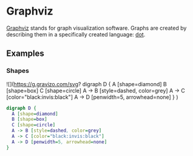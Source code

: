 # Graphviz 

[Graphviz](https://graphviz.gitlab.io) stands for graph visualization software. Graphs are created by describing them in a specifically created language: [dot](https://graphviz.gitlab.io/_pages/doc/info/lang.html).

## Examples

### Shapes

![](https://g.gravizo.com/svg?
  digraph D {
  A [shape=diamond]
  B [shape=box]
  C [shape=circle]
  A -> B [style=dashed, color=grey]
  A -> C [color="black:invis:black"]
  A -> D [penwidth=5, arrowhead=none]
  }
)

```dot
digraph D {
  A [shape=diamond]
  B [shape=box]
  C [shape=circle]
  A -> B [style=dashed, color=grey]
  A -> C [color="black:invis:black"]
  A -> D [penwidth=5, arrowhead=none]
}
```
